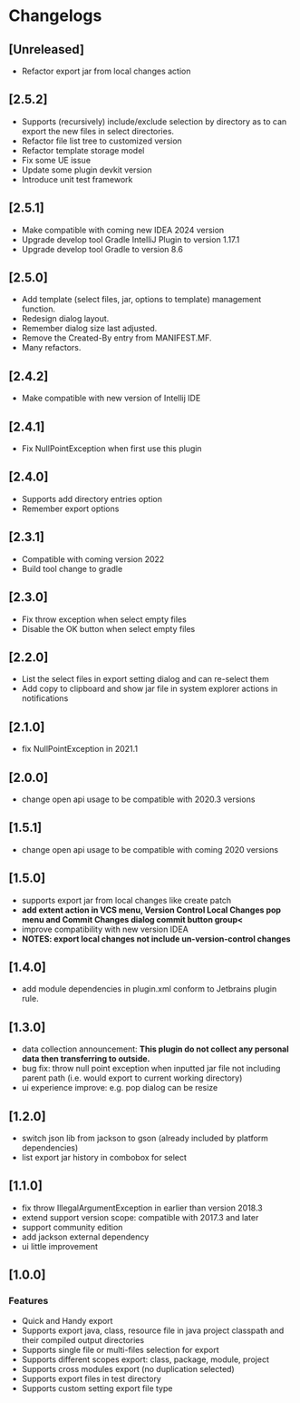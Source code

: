 <!-- Keep a Changelog guide -> https://keepachangelog.com -->
<!-- Will refresh plugin.xml change-notes section by gradle's building -->

# Changelogs

## [Unreleased]
- Refactor export jar from local changes action

## [2.5.2]
- Supports (recursively) include/exclude selection by directory as to can export the new files in select directories. 
- Refactor file list tree to customized version
- Refactor template storage model
- Fix some UE issue
- Update some plugin devkit version
- Introduce unit test framework

## [2.5.1]
- Make compatible with coming new IDEA 2024 version
- Upgrade develop tool Gradle IntelliJ Plugin to version 1.17.1
- Upgrade develop tool Gradle to version 8.6

## [2.5.0]
- Add template (select files, jar, options to template) management function.
- Redesign dialog layout.
- Remember dialog size last adjusted. 
- Remove the Created-By entry from MANIFEST.MF.
- Many refactors.

## [2.4.2]
- Make compatible with new version of Intellij IDE

## [2.4.1]
- Fix NullPointException when first use this plugin

## [2.4.0]
- Supports add directory entries option 
- Remember export options

## [2.3.1]
- Compatible with coming version 2022
- Build tool change to gradle

## [2.3.0]
- Fix throw exception when select empty files  
- Disable the OK button when select empty files  

## [2.2.0]
- List the select files in export setting dialog and can re-select them  
- Add copy to clipboard and show jar file in system explorer actions in notifications  
    
## [2.1.0] 
- fix NullPointException in 2021.1  
    
## [2.0.0]
- change open api usage to be compatible with 2020.3 versions  
    
## [1.5.1]
- change open api usage to be compatible with coming 2020 versions  
    
## [1.5.0]
- supports export jar from local changes like create patch  
- **add extent action in VCS menu, Version Control Local Changes pop menu and Commit Changes dialog commit button group<**  
- improve compatibility with new version IDEA  
- **NOTES: export local changes not include un-version-control changes**  

## [1.4.0]
- add module dependencies in plugin.xml conform to Jetbrains plugin rule.  

## [1.3.0]
- data collection announcement: <b>This plugin do not collect any personal data then transferring to outside.</b>  
- bug fix: throw null point exception when inputted jar file not including parent path (i.e. would export to current working directory)  
- ui experience improve: e.g. pop dialog can be resize  

## [1.2.0]
- switch json lib from jackson to gson (already included by platform dependencies)  
- list export jar history in combobox for select  

## [1.1.0]
- fix throw IllegalArgumentException in earlier than version 2018.3  
- extend support version scope: compatible with 2017.3 and later  
- support community edition  
- add jackson external dependency  
- ui little improvement  

## [1.0.0]
### Features
- Quick and Handy export  
- Supports export java, class, resource file in java project classpath and their compiled output directories  
- Supports single file or multi-files selection for export  
- Supports different scopes export: class, package, module, project  
- Supports cross modules export (no duplication selected)  
- Supports export files in test directory  
- Supports custom setting export file type  
